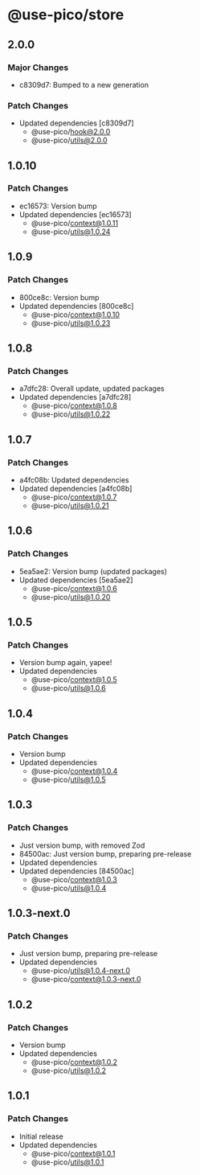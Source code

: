 # @use-pico/store

## 2.0.0

### Major Changes

- c8309d7: Bumped to a new generation

### Patch Changes

- Updated dependencies [c8309d7]
  - @use-pico/hook@2.0.0
  - @use-pico/utils@2.0.0

## 1.0.10

### Patch Changes

- ec16573: Version bump
- Updated dependencies [ec16573]
  - @use-pico/context@1.0.11
  - @use-pico/utils@1.0.24

## 1.0.9

### Patch Changes

- 800ce8c: Version bump
- Updated dependencies [800ce8c]
  - @use-pico/context@1.0.10
  - @use-pico/utils@1.0.23

## 1.0.8

### Patch Changes

- a7dfc28: Overall update, updated packages
- Updated dependencies [a7dfc28]
  - @use-pico/context@1.0.8
  - @use-pico/utils@1.0.22

## 1.0.7

### Patch Changes

- a4fc08b: Updated dependencies
- Updated dependencies [a4fc08b]
  - @use-pico/context@1.0.7
  - @use-pico/utils@1.0.21

## 1.0.6

### Patch Changes

- 5ea5ae2: Version bump (updated packages)
- Updated dependencies [5ea5ae2]
  - @use-pico/context@1.0.6
  - @use-pico/utils@1.0.20

## 1.0.5

### Patch Changes

- Version bump again, yapee!
- Updated dependencies
  - @use-pico/context@1.0.5
  - @use-pico/utils@1.0.6

## 1.0.4

### Patch Changes

- Version bump
- Updated dependencies
  - @use-pico/context@1.0.4
  - @use-pico/utils@1.0.5

## 1.0.3

### Patch Changes

- Just version bump, with removed Zod
- 84500ac: Just version bump, preparing pre-release
- Updated dependencies
- Updated dependencies [84500ac]
  - @use-pico/context@1.0.3
  - @use-pico/utils@1.0.4

## 1.0.3-next.0

### Patch Changes

- Just version bump, preparing pre-release
- Updated dependencies
  - @use-pico/utils@1.0.4-next.0
  - @use-pico/context@1.0.3-next.0

## 1.0.2

### Patch Changes

- Version bump
- Updated dependencies
  - @use-pico/context@1.0.2
  - @use-pico/utils@1.0.2

## 1.0.1

### Patch Changes

- Initial release
- Updated dependencies
  - @use-pico/context@1.0.1
  - @use-pico/utils@1.0.1
